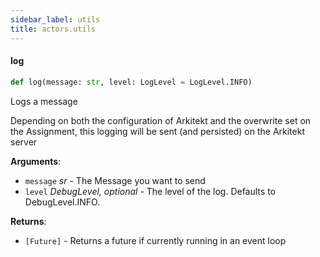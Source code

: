 ```yaml
---
sidebar_label: utils
title: actors.utils
---
```


#### log

```python
def log(message: str, level: LogLevel = LogLevel.INFO)
```

Logs a message

Depending on both the configuration of Arkitekt and the overwrite set on the
Assignment, this logging will be sent (and persisted) on the Arkitekt server

**Arguments**:

- `message` _sr_ - The Message you want to send
- `level` _DebugLevel, optional_ - The level of the log. Defaults to DebugLevel.INFO.
  

**Returns**:

- `[Future]` - Returns a future if currently running in an event loop

